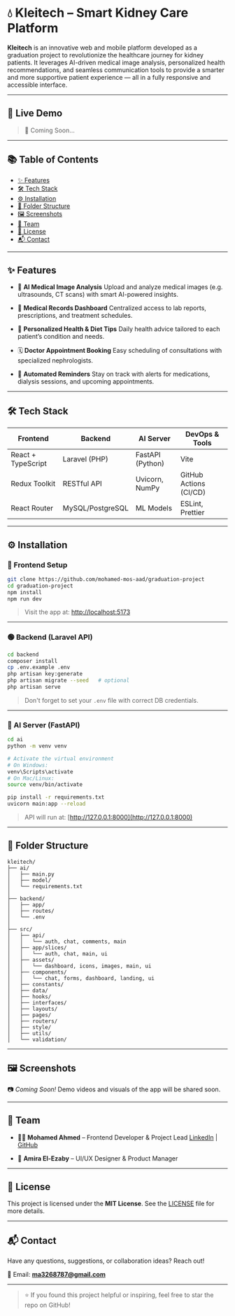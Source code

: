 # 💧 Kleitech – Smart Kidney Care Platform

**Kleitech** is an innovative web and mobile platform developed as a graduation project to revolutionize the healthcare journey for kidney patients. It leverages AI-driven medical image analysis, personalized health recommendations, and seamless communication tools to provide a smarter and more supportive patient experience — all in a fully responsive and accessible interface.

---

## 🚀 Live Demo

> 🔗 Coming Soon...

---

## 📚 Table of Contents

* [✨ Features](#-features)
* [🛠 Tech Stack](#-tech-stack)
* [⚙️ Installation](#️-installation)
* [📁 Folder Structure](#-folder-structure)
* [🖼️ Screenshots](#️-screenshots)
* [👥 Team](#-team)
* [📄 License](#-license)
* [📬 Contact](#-contact)

---

## ✨ Features

* 🧠 **AI Medical Image Analysis**
  Upload and analyze medical images (e.g. ultrasounds, CT scans) with smart AI-powered insights.

* 🧾 **Medical Records Dashboard**
  Centralized access to lab reports, prescriptions, and treatment schedules.

* 🥗 **Personalized Health & Diet Tips**
  Daily health advice tailored to each patient’s condition and needs.

* 🗓 **Doctor Appointment Booking**
  Easy scheduling of consultations with specialized nephrologists.

* 🔔 **Automated Reminders**
  Stay on track with alerts for medications, dialysis sessions, and upcoming appointments.

---

## 🛠 Tech Stack

| Frontend           | Backend          | AI Server        | DevOps & Tools         |
| ------------------ | ---------------- | ---------------- | ---------------------- |
| React + TypeScript | Laravel (PHP)    | FastAPI (Python) | Vite                   |
| Redux Toolkit      | RESTful API      | Uvicorn, NumPy   | GitHub Actions (CI/CD) |
| React Router       | MySQL/PostgreSQL | ML Models        | ESLint, Prettier       |

---

## ⚙️ Installation

### 🔵 Frontend Setup

```bash
git clone https://github.com/mohamed-mos-aad/graduation-project
cd graduation-project
npm install
npm run dev
```

> Visit the app at: [http://localhost:5173](http://localhost:5173)

---

### 🟢 Backend (Laravel API)

```bash
cd backend
composer install
cp .env.example .env
php artisan key:generate
php artisan migrate --seed   # optional
php artisan serve
```

> Don't forget to set your `.env` file with correct DB credentials.

---

### 🔴 AI Server (FastAPI)

```bash
cd ai
python -m venv venv

# Activate the virtual environment
# On Windows:
venv\Scripts\activate
# On Mac/Linux:
source venv/bin/activate

pip install -r requirements.txt
uvicorn main:app --reload
```

> API will run at: [http://127.0.0.1:8000](http://127.0.0.1:8000)

---

## 📁 Folder Structure

```
kleitech/
├── ai/
│   ├── main.py
│   ├── model/
│   └── requirements.txt
│
├── backend/
│   ├── app/
│   ├── routes/
│   └── .env
│
├── src/
│   ├── api/
│   │   └── auth, chat, comments, main
│   ├── app/slices/
│   │   └── auth, chat, main, ui
│   ├── assets/
│   │   └── dashboard, icons, images, main, ui
│   ├── components/
│   │   └── chat, forms, dashboard, landing, ui
│   ├── constants/
│   ├── data/
│   ├── hooks/
│   ├── interfaces/
│   ├── layouts/
│   ├── pages/
│   ├── routers/
│   ├── style/
│   ├── utils/
│   └── validation/
```

---

## 🖼️ Screenshots

📷 *Coming Soon!*
Demo videos and visuals of the app will be shared soon.

---

## 👥 Team

* 👨‍💻 **Mohamed Ahmed** – Frontend Developer & Project Lead
  [LinkedIn](https://www.linkedin.com/in/mohamed-mos-aad) | [GitHub](https://github.com/Mohamed-Mos-aad)

* 🎨 **Amira El-Ezaby** – UI/UX Designer & Product Manager

---

## 📄 License

This project is licensed under the **MIT License**.
See the [LICENSE](./LICENSE) file for more details.

---

## 📬 Contact

Have any questions, suggestions, or collaboration ideas? Reach out!

📧 Email: **[ma3268787@gmail.com](mailto:ma3268787@gmail.com)**

---

> ⭐ If you found this project helpful or inspiring, feel free to star the repo on GitHub!
